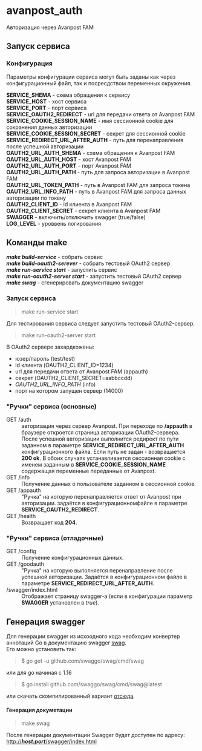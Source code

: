 # avanpost_auth
Авторизация через Avanpost FAM

## Запуск сервиса

### Конфигурация

Параметры конфигурации сервиса могут быть заданы как через конфигурационный файл,
так и посресдством переменных окружения.

**SERVICE_SHEMA** - схема обращения к сервису   
**SERVICE_HOST**  - хост  сервиса  
**SERVICE_PORT**  - порт  сервиса  
**SERVICE_OAUTH2_REDIRECT** - url для передачи ответа от Avanpost FAM    
**SERVICE_COOKIE_SESSION_NAME** - имя сессионной cookie для сохранения данных авторизации    
**SERVICE_COOKIE_SESSION_SECRET** - секрет для   сессионной cookie  
**SERVICE_REDIRECT_URL_AFTER_AUTH** - путь для перенаправления после успешной авторизации    
**OAUTH2_URL_AUTH_SHEMA** -  схема обращения к Avanpost FAM  
**OAUTH2_URL_AUTH_HOST** - хост Avanpost FAM  
**OAUTH2_URL_AUTH_PORT** - порт Avanpost FAM  
**OAUTH2_URL_AUTH_PATH** - путь для запроса авторизации в Avanpost FAM     
**OAUTH2_URL_TOKEN_PATH** - путь  в Avanpost FAM для запроса токена       
**OAUTH2_URL_INFO_PATH** - путь в Avanpost FAM для запроса данных авторизации по токену  
**OAUTH2_CLIENT_ID** -   id клиента  в Avanpost FAM  
**OAUTH2_CLIENT_SECRET**   -   секрет клиента  в Avanpost FAM     
**SWAGGER** -   включить/отключить swagger (true/false)  
**LOG_LEVEL** - уроввень логирования  



## Команды make

***make build-service*** - собрать сервис   
***make build-oauth2-serever*** - собрать тестовый OAuth2 сервер  
***make run-service start*** - запустить сервис  
***make run-oauth2-server start*** - запустить    тестовый OAuth2 сервер  
***make swag*** - сгенерировать документацию swagger       


### Запуск сервиса
> make run-service  start

Для тестирования сервиса следует запустить тестовый OAuth2-сервер.   
> make run-oauth2-server start

В OAuth2 сервере захардкожены: 
 - юзер/пароль (test/test)
 - id клиента (OAUTH2_CLIENT_ID=1234)
 - url для передачи ответа от Avanpost FAM (appauth)
 - секрет (OAUTH2_CLIENT_SECRET=aabbccdd)  
 - *OAUTH2_URL_INFO_PATH* (info)
 - порт на котором запущен сервер (14000)

### "Ручки" сервиса (основные)

<dl>
  <dt> GET /auth</dt>
  <dd>авторизация через сервер Avanpost. При переходе по <b>/appauth</b> 
в браузере откроется страница авторизации OAuth2-сервера. После успешной 
авторизации выполнится редирект по пути заданном в параметре <b>SERVICE_REDIRECT_URL_AFTER_AUTH</b>
конфигурационного файла. Если путь не задан - возвращается <b>200 ok</b>. В обоих случаях
устанавливается сессионная cookie с именем заданным в <b>SERVICE_COOKIE_SESSION_NAME</b>
содержащая переменные переданные от Avanpost.
 </dd>
  <dt>GET /info</dt>
  <dd>Получение данных о пользователе заданном в сессионной cookie.</dd>
  <dt>GET /appauth</dt>
  <dd>"Ручка" на которую перенаправляется ответ от Avanpost при авторизации. задаётся в 
конфигурационномфайле в параметре <b>SERVICE_OAUTH2_REDIRECT</b>.
  <dt>GET /health</dt>
  <dd>Возвращает код <b>204</b>.
</dd>
</dl>

### "Ручки" сервиса (отладочные)
<dl>
  <dt>GET /config</dt>
  <dd>Получение конфигурационных данных.</dd>
  <dt>GET /goodauth</dt>
  <dd>"Ручка" на которую выполняется перенаправление после успешной авторизации. Задаётся в 
конфигурационном файле в параметре <b>SERVICE_REDIRECT_URL_AFTER_AUTH</b>.
  <dt>/swagger/index.html</dt>
  <dd>Отображает страницу swagger-а (если в конфигурации параметр <b>SWAGGER</b> установлен в <em>true</em>).</dd>
</dl>

## Генерация swagger

Для генерации swagger из исхоодного кода  необходим
конвертер аннотаций Go в документацию swagger [swag](https://github.com/swaggo/swag).  
Его можно установить так:

> $ go get -u github.com/swaggo/swag/cmd/swag

или для go начиная с 1.16

> $ go install github.com/swaggo/swag/cmd/swag@latest

или скачать скомпилированный вариант [отсюда](https://github.com/swaggo/swag/releases).


#### Генерация докуметации

> make swag


После генерации документации Swagger будет доступен  по адресу: [http://***host:port***/swagger/index.html](http://<host>:<port>/swagger/index.html)

 